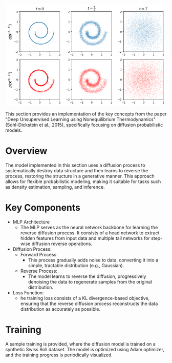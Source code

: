 <p align="center">
  <img src="../../images/training_epoch_150000.png" alt="Results" width="500"/>
</p>


This section provides an implementation of the key concepts from the paper "Deep Unsupervised Learning using Nonequilibrium Thermodynamics" (Sohl-Dickstein et al., 2015), specifically focusing on diffusion probabilistic models.

# Overview

The model implemented in this section uses a diffusion process to systematically destroy data structure and then learns to reverse the process, restoring the structure in a generative manner. This approach allows for flexible probabilistic modeling, making it suitable for tasks such as density estimation, sampling, and inference.

# Key Components

* MLP Architecture
    * The MLP serves as the neural network backbone for learning the reverse diffusion process. It consists of a head network to extract hidden features from input data and multiple tail networks for step-wise diffusion reverse operations.
* Diffusion Process:
    * Forward Process
        * This process gradually adds noise to data, converting it into a simple, tractable distribution (e.g., Gaussian).
    * Reverse Process:
        * The model learns to reverse the diffusion, progressively denoising the data to regenerate samples from the original distribution.
* Loss Function:
    * he training loss consists of a KL divergence-based objective, ensuring that the reverse diffusion process reconstructs the data distribution as accurately as possible.

# Training

A sample training is provided, where the diffusion model is trained on a synthetic Swiss Roll dataset. The model is optimized using Adam optimizer, and the training progress is periodically visualized.

